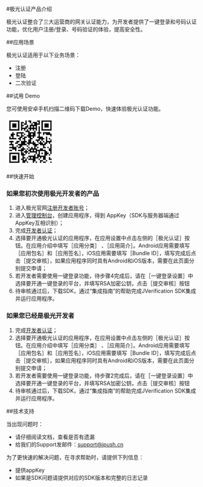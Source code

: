 #极光认证产品介绍

极光认证整合了三大运营商的网关认证能力，为开发者提供了一键登录和号码认证功能，优化用户注册/登录、号码验证的体验，提高安全性。

##应用场景

极光认证适用于以下业务场景：

* 注册
* 登陆
* 二次验证

##试用 Demo

您可使用安卓手机扫描二维码下载Demo，快速体验极光认证功能。

![JVerification](../image/qr_code.png)

##快速开始

### 如果您初次使用极光开发者的产品

  1. 进入极光官网[注册开发者账号](https://www.jiguang.cn/accounts/register)；
  2. 进入[管理控制台](https://www.jiguang.cn/dev/#/app/list)，创建应用程序，得到 AppKey（SDK与服务器端通过AppKey互相识别）；
  3. 完成[开发者认证](https://www.jiguang.cn/accounts/profile/developer_create)；
  4. 选择要开通极光认证的应用程序，在应用设置中点击左侧的［极光认证］按钮。在应用介绍中填写［应用分类］ 、［应用简介］。Android应用需要填写［应用包名］和［应用签名］，iOS应用需要填写［Bundle ID］，填写完成后点击［提交审核］，如果应用程序同时具有Android和iOS版本，需要在此页面分别提交申请；
  5. 若开发者需要使用一键登录功能，待步骤4完成后，请在［一键登录设置］中选择要开通一键登录的平台，并填写RSA加密公钥，点击［提交审核］按钮
  6. 待审核通过后，下载SDK，通过“集成指南”的帮助完成JVerification SDK集成并运行应用程序。

### 如果您已经是极光开发者

  1. 完成[开发者认证](https://www.jiguang.cn/accounts/profile/developer_create)；
  2. 选择要开通极光认证的应用程序，在应用设置中点击左侧的［极光认证］按钮。在应用介绍中填写［应用分类］ 、［应用简介］。Android应用需要填写［应用包名］和［应用签名］，iOS应用需要填写［Bundle ID］，填写完成后点击［提交审核］，如果应用程序同时具有Android和iOS版本，需要在此页面分别提交申请；
  3. 若开发者需要使用一键登录功能，待步骤2完成后，请在［一键登录设置］中选择要开通一键登录的平台，并填写RSA加密公钥，点击［提交审核］按钮
  3. 待审核通过后，下载SDK，通过“集成指南”的帮助完成JVerification SDK集成并运行应用程序。


##技术支持

当出现问题时：

* 请仔细阅读文档，查看是否有遗漏
* 给我们的Support发邮件：[support&#64;jpush.cn](mailto:support&#64;jpush.cn)

为了更快速的解决问题，在寻求帮助时，请提供下列信息：

* 提供appKey
* 如果是SDK问题请提供对应的SDK版本和完整的日志记录
